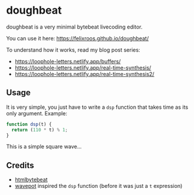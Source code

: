 # doughbeat

doughbeat is a very minimal bytebeat livecoding editor.

You can use it here: https://felixroos.github.io/doughbeat/

To understand how it works, read my blog post series:

- https://loophole-letters.netlify.app/buffers/
- https://loophole-letters.netlify.app/real-time-synthesis/
- https://loophole-letters.netlify.app/real-time-synthesis2/

## Usage

It is very simple, you just have to write a `dsp` function that takes time as its only argument.
Example:

```js
function dsp(t) {
  return (110 * t) % 1;
}
```

This is a simple square wave...

## Credits

- [htmlbytebeat](https://github.com/greggman/html5bytebeat)
- [wavepot](http://wavepot.com/) inspired the `dsp` function (before it was just a `t` expression)
